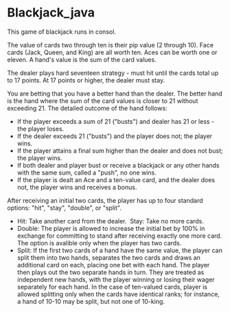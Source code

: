 # Blackjack_java

This game of blackjack runs in consol.

The value of cards two through ten is their pip value (2 through 10). Face cards (Jack, Queen, and King) are all worth ten. Aces can be worth one or eleven. A hand's value is the sum of the card values.

The dealer plays hard seventeen strategy - must hit until the cards total up to 17 points. At 17 points or higher, the dealer must stay.

You are betting that you have a better hand than the dealer. The better hand is the hand where the sum of the card values is closer to 21 without exceeding 21. The detailed outcome of the hand follows:
 
 - If the player exceeds a sum of 21 ("busts") and dealer has 21 or less - the player loses. 
 - If the dealer exceeds 21 ("busts") and the player does not; the player wins. 
 - If the player attains a final sum higher than the dealer and does not bust; the player wins. 
 - If both dealer and player bust or receive a blackjack or any other hands with the same sum, called a "push", no one wins.
 - If the player is dealt an Ace and a ten-value card, and the dealer does not, the player wins and receives a bonus. 
 
 After receiving an initial two cards, the player has up to four standard options: "hit", "stay", "double", or "split".  
 - Hit: Take another card from the dealer.  Stay: Take no more cards.  
 - Double: The player is allowed to increase the initial bet by 100% in exchange for committing to stand after receiving exactly one more card. The option is avalible only when the player has two cards.  
 - Split: If the first two cards of a hand have the same value, the player can split them into two hands, separates the two cards and draws an additional card on each, placing one bet with each hand. The player then plays out the two separate hands in turn. They are treated as independent new hands, with the player winning or losing their wager separately for each hand. In the case of ten-valued cards, player is allowed splitting only when the cards have identical ranks; for instance, a hand of 10-10 may be split, but not one of 10-king.
